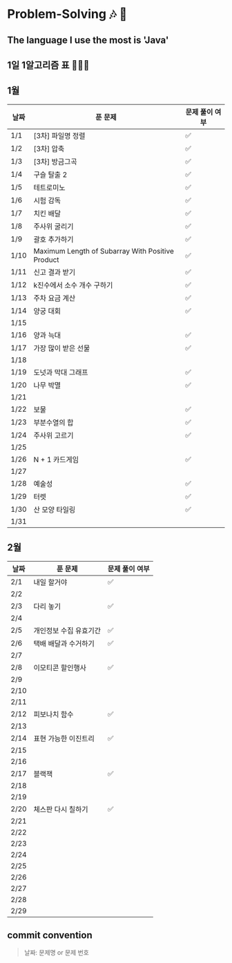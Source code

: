 # Problem-Solving 🎶 🎵

## The language I use the most is 'Java'

## 1일 1알고리즘 표 👩🏻‍💻

## 1월

| 날짜   | 푼 문제                                             | 문제 풀이 여부 |
|------|--------------------------------------------------|----------|
| 1/1  | [3차] 파일명 정렬                                      | ✅        |
| 1/2  | [3차] 압축                                          | ✅        |
| 1/3  | [3차] 방금그곡                                        | ✅        |
| 1/4  | 구슬 탈출 2                                          | ✅        |
| 1/5  | 테트로미노                                            | ✅        |
| 1/6  | 시험 감독                                            | ✅        |
| 1/7  | 치킨 배달                                            | ✅        |
| 1/8  | 주사위 굴리기                                          | ✅        |
| 1/9  | 괄호 추가하기                                          | ✅        |
| 1/10 | Maximum Length of Subarray With Positive Product | ✅        |
| 1/11 | 신고 결과 받기                                         | ✅        |
| 1/12 | k진수에서 소수 개수 구하기                                  | ✅        |
| 1/13 | 주차 요금 계산                                         | ✅        |
| 1/14 | 양궁 대회                                            | ✅        |
| 1/15 |                                                  |          |
| 1/16 | 양과 늑대                                            | ✅        |
| 1/17 | 가장 많이 받은 선물                                      | ✅        |
| 1/18 |                                                  |          |
| 1/19 | 도넛과 막대 그래프                                       | ✅        |
| 1/20 | 나무 박멸                                            |  ✅         |
| 1/21 |                                                  |          |
| 1/22 | 보물                                               |   ✅       |
| 1/23 | 부분수열의 합                                          |  ✅        |
| 1/24 | 주사위 고르기                                          |   ✅       |
| 1/25 |                                                  |          |
| 1/26 | N + 1 카드게임                                       |     ✅     |
| 1/27 |                                                  |          |
| 1/28 | 예술성                                              |      ✅    |
| 1/29 | 터렛                                               | ✅         |
| 1/30 | 산 모양 타일링                                         |   ✅       |
| 1/31 |                                          |        |

## 2월

| 날짜   | 푼 문제         | 문제 풀이 여부 |
|------|--------------|----------|
| 2/1  | 내일 할거야       |        ✅     |
| 2/2  |              |          |
| 2/3  | 다리 놓기        |     ✅     |
| 2/4  |              |          |
| 2/5  | 개인정보 수집 유효기간 |     ✅     |
| 2/6  | 택배 배달과 수거하기  |   ✅       |
| 2/7  |              |          |
| 2/8  | 이모티콘 할인행사    |    ✅      |
| 2/9  |              |          |
| 2/10 |              |          |
| 2/11 |              |          |
| 2/12 | 피보나치 함수      |      ✅    |
| 2/13 |              |          |
| 2/14 |       표현 가능한 이진트리       |    ✅      |
| 2/15 |              |          |
| 2/16 |              |          |
| 2/17 |        블랙잭      |    ✅       |
| 2/18 |              |          |
| 2/19 |              |          |
| 2/20 |            체스판 다시 칠하기  |     ✅     |
| 2/21 |              |          |
| 2/22 |              |          |
| 2/23 |              |          |
| 2/24 |              |          |
| 2/25 |              |          |
| 2/26 |              |          |
| 2/27 |              |          |
| 2/28 |              |          |
| 2/29 |              |          |

## commit convention

> 날짜: 문제명 or 문제 번호
